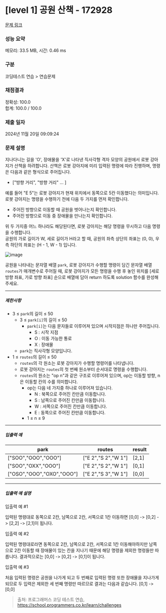 # [level 1] 공원 산책 - 172928 

[문제 링크](https://school.programmers.co.kr/learn/courses/30/lessons/172928) 

### 성능 요약

메모리: 33.5 MB, 시간: 0.46 ms

### 구분

코딩테스트 연습 > 연습문제

### 채점결과

정확성: 100.0<br/>합계: 100.0 / 100.0

### 제출 일자

2024년 11월 20일 09:09:24

### 문제 설명

<p>지나다니는 길을 'O', 장애물을 'X'로 나타낸 직사각형 격자 모양의 공원에서 로봇 강아지가 산책을 하려합니다. 산책은 로봇 강아지에 미리 입력된 명령에 따라 진행하며, 명령은 다음과 같은 형식으로 주어집니다.</p>

<ul>
<li>["방향 거리", "방향 거리" … ]</li>
</ul>

<p>예를 들어 "E 5"는 로봇 강아지가 현재 위치에서 동쪽으로 5칸 이동했다는 의미입니다. 로봇 강아지는 명령을 수행하기 전에 다음 두 가지를 먼저 확인합니다.</p>

<ul>
<li>주어진 방향으로 이동할 때 공원을 벗어나는지 확인합니다.</li>
<li>주어진 방향으로 이동 중 장애물을 만나는지 확인합니다.</li>
</ul>

<p>위 두 가지중 어느 하나라도 해당된다면, 로봇 강아지는 해당 명령을 무시하고 다음 명령을 수행합니다.<br>
공원의 가로 길이가 W, 세로 길이가 H라고 할 때, 공원의 좌측 상단의 좌표는 (0, 0), 우측 하단의 좌표는 (H - 1, W - 1) 입니다.</p>

<p><img src="https://user-images.githubusercontent.com/62426665/217702316-1bd5d3ba-c1d7-4133-bfb5-36bdc85a08ba.png" title="" alt="image"></p>

<p>공원을 나타내는 문자열 배열 <code>park</code>, 로봇 강아지가 수행할 명령이 담긴 문자열 배열 <code>routes</code>가 매개변수로 주어질 때, 로봇 강아지가 모든 명령을 수행 후 놓인 위치를 [세로 방향 좌표, 가로 방향 좌표] 순으로 배열에 담아 return 하도록 solution 함수를 완성해주세요.</p>

<hr>

<h5>제한사항</h5>

<ul>
<li>3 ≤ <code>park</code>의 길이 ≤ 50

<ul>
<li>3 ≤ <code>park[i]</code>의 길이 ≤ 50

<ul>
<li><code>park[i]</code>는 다음 문자들로 이루어져 있으며 시작지점은 하나만 주어집니다.

<ul>
<li>S : 시작 지점</li>
<li>O : 이동 가능한 통로</li>
<li>X : 장애물</li>
</ul></li>
</ul></li>
<li><code>park</code>는 직사각형 모양입니다.</li>
</ul></li>
<li>1 ≤ <code>routes</code>의 길이 ≤ 50

<ul>
<li><code>routes</code>의 각 원소는 로봇 강아지가 수행할 명령어를 나타냅니다.</li>
<li>로봇 강아지는 <code>routes</code>의 첫 번째 원소부터 순서대로 명령을 수행합니다.</li>
<li><code>routes</code>의 원소는 "op n"과 같은 구조로 이루어져 있으며, op는 이동할 방향, n은 이동할 칸의 수를 의미합니다.

<ul>
<li>op는 다음 네 가지중 하나로 이루어져 있습니다.

<ul>
<li>N : 북쪽으로 주어진 칸만큼 이동합니다.</li>
<li>S : 남쪽으로 주어진 칸만큼 이동합니다.</li>
<li>W : 서쪽으로 주어진 칸만큼 이동합니다.</li>
<li>E : 동쪽으로 주어진 칸만큼 이동합니다.</li>
</ul></li>
<li>1 ≤ n ≤ 9</li>
</ul></li>
</ul></li>
</ul>

<hr>

<h5>입출력 예</h5>
<table class="table">
        <thead><tr>
<th>park</th>
<th>routes</th>
<th>result</th>
</tr>
</thead>
        <tbody><tr>
<td>["SOO","OOO","OOO"]</td>
<td>["E 2","S 2","W 1"]</td>
<td>[2,1]</td>
</tr>
<tr>
<td>["SOO","OXX","OOO"]</td>
<td>["E 2","S 2","W 1"]</td>
<td>[0,1]</td>
</tr>
<tr>
<td>["OSO","OOO","OXO","OOO"]</td>
<td>["E 2","S 3","W 1"]</td>
<td>[0,0]</td>
</tr>
</tbody>
      </table>
<hr>

<h5>입출력 예 설명</h5>

<p>입출력 예 #1</p>

<p>입력된 명령대로 동쪽으로 2칸, 남쪽으로 2칸, 서쪽으로 1칸 이동하면 [0,0] -&gt; [0,2] -&gt; [2,2] -&gt; [2,1]이 됩니다.</p>

<p>입출력 예 #2</p>

<p>입력된 명령대로라면 동쪽으로 2칸, 남쪽으로 2칸, 서쪽으로 1칸 이동해야하지만 남쪽으로 2칸 이동할 때 장애물이 있는 칸을 지나기 때문에 해당 명령을 제외한 명령들만 따릅니다. 결과적으로는 [0,0] -&gt; [0,2] -&gt; [0,1]이 됩니다.</p>

<p>입출력 예 #3</p>

<p>처음 입력된 명령은 공원을 나가게 되고 두 번째로 입력된 명령 또한 장애물을 지나가게 되므로 두 입력은 제외한 세 번째 명령만 따르므로 결과는 다음과 같습니다. [0,1] -&gt; [0,0]</p>


> 출처: 프로그래머스 코딩 테스트 연습, https://school.programmers.co.kr/learn/challenges